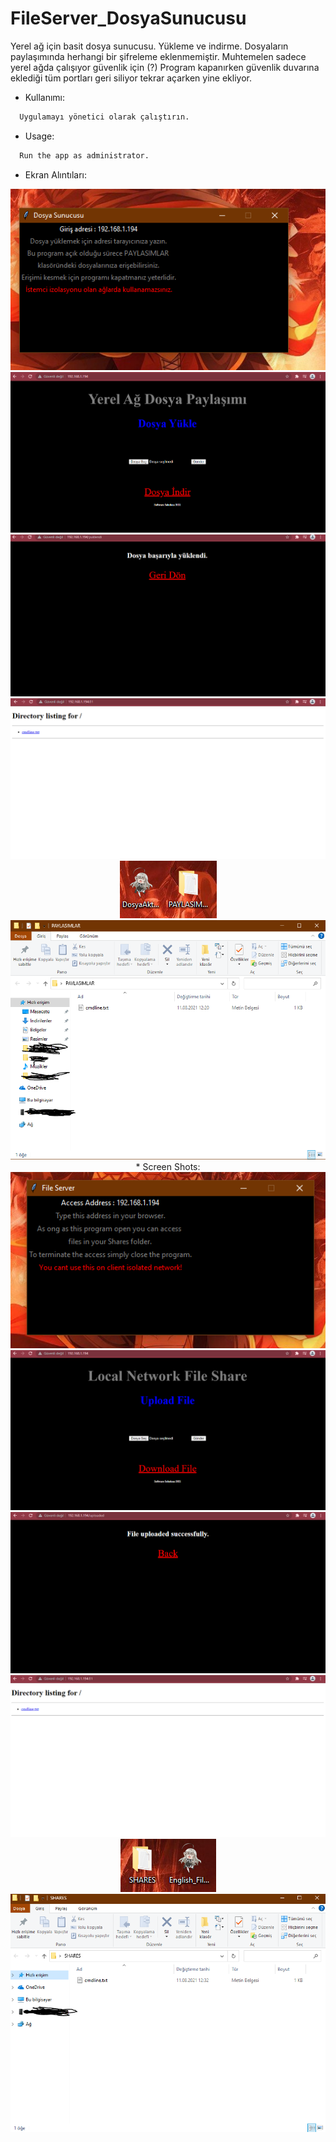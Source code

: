 # FileServer_DosyaSunucusu
Yerel ağ için basit dosya sunucusu. Yükleme ve indirme. Dosyaların paylaşımında herhangi bir şifreleme eklenmemiştir. Muhtemelen sadece yerel ağda çalışıyor güvenlik için (?) Program kapanırken güvenlik duvarına eklediği tüm portları geri siliyor tekrar açarken yine ekliyor.
* Kullanımı:
```sh
  Uygulamayı yönetici olarak çalıştırın.
 ```
* Usage:
```sh
  Run the app as administrator.
 ```
 * Ekran Alıntıları:
<p align="center">
  <a href="https://github.com/ny4rlk0/FileServer_DosyaSunucusu/">
    <img src="1.PNG">
  </a>
    <a href="https://github.com/ny4rlk0/FileServer_DosyaSunucusu/">
    <img src="2.PNG">
  </a>
    <a href="https://github.com/ny4rlk0/FileServer_DosyaSunucusu/">
    <img src="3.PNG">
  </a>
    <a href="https://github.com/ny4rlk0/FileServer_DosyaSunucusu/">
    <img src="4.PNG">
  </a>
    <a href="https://github.com/ny4rlk0/FileServer_DosyaSunucusu/">
    <img src="5.PNG">
  </a>
    <a href="https://github.com/ny4rlk0/FileServer_DosyaSunucusu/">
    <img src="6.PNG">
  </a>
   * Screen Shots:
    <a href="https://github.com/ny4rlk0/FileServer_DosyaSunucusu/">
    <img src="i1.PNG">
  </a>
    <a href="https://github.com/ny4rlk0/FileServer_DosyaSunucusu/">
    <img src="i2.PNG">
  </a>
    <a href="https://github.com/ny4rlk0/FileServer_DosyaSunucusu/">
    <img src="i3.PNG">
  </a>
    <a href="https://github.com/ny4rlk0/FileServer_DosyaSunucusu/">
    <img src="i4.PNG">
  </a>
    <a href="https://github.com/ny4rlk0/FileServer_DosyaSunucusu/">
    <img src="i5.PNG">
  </a>
    <a href="https://github.com/ny4rlk0/FileServer_DosyaSunucusu/">
    <img src="i6.PNG">
  </a>
